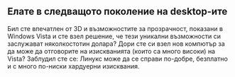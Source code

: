 <?php require("../../entete.php"); ?> <?php require("../../base.php"); ?>

<div id="corps">

<h2>Елате в следващото поколение на desktop-ите</h2>

<p>Бил сте впечатлен от 3D и възможностите за прозрачност, показани в Windows Vista и сте взел решение, че тези уникални възможности си заслужават няколкостотин долара? Дори сте си взел нов компютър за да може да отговорите на изискванията (които са много високи) на Vista? Заблудил сте се: Линукс може да се справи по-добре, безплатно и с много по-ниски хардуерни изисквания.</p>

<? all_video_ids_from_file ();?>

</div>
</body>
</html>
